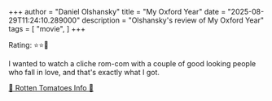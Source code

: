 +++
author = "Daniel Olshansky"
title = "My Oxford Year"
date = "2025-08-29T11:24:10.289000"
description = "Olshansky's review of My Oxford Year"
tags = [
    "movie",
]
+++

Rating: ⭐⭐🌟

I wanted to watch a cliche rom-com with a couple of good looking people who fall in love, and that's exactly what I got.

[🍅 Rotten Tomatoes Info 🍅](https://www.rottentomatoes.com/m/my_oxford_year)
